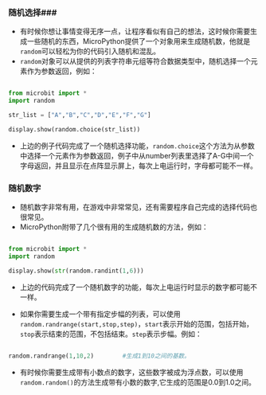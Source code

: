 ### 随机选择###
- 有时候你想让事情变得无序一点，让程序看似有自己的想法，这时候你需要生成一些随机的东西，MicroPython提供了一个对象用来生成随机数，他就是`random`可以轻松为你的代码引入随机和混乱。
- `random`对象可以从提供的列表字符串元组等符合数据类型中，随机选择一个元素作为参数返回，例如：

```python

from microbit import *
import random

str_list = ["A","B","C","D","E","F","G"]

display.show(random.choice(str_list))

```

- 上边的例子代码完成了一个随机选择功能，`random.choice`这个方法为从参数中选择一个元素作为参数返回，例子中从number列表里选择了A-G中间一个字母返回，并且显示在点阵显示屏上，每次上电运行时，字母都可能不一样。


### 随机数字 ###

- 随机数字非常有用，在游戏中非常常见，还有需要程序自己完成的选择代码也很常见。
- MicroPython附带了几个很有用的生成随机数的方法，例如：

```python

from microbit import *
import random

display.show(str(random.randint(1,6)))

```

- 上边的代码完成了一个随机数字的功能，每次上电运行时显示的数字都可能不一样。

- 如果你需要生成一个带有指定步幅的列表，可以使用`random.randrange(start,stop,step)`，`start`表示开始的范围，包括开始，`stop`表示结束的范围，不包括结束。`step`表示步幅。例如：

```python

random.randrange(1,10,2)		#生成1到10之间的基数。

```
- 有时候你需要生成带有小数点的数字，这些数字被成为浮点数，可以使用`random.random()`的方法生成带有小数的数字,它生成的范围是0.0到1.0之间。





